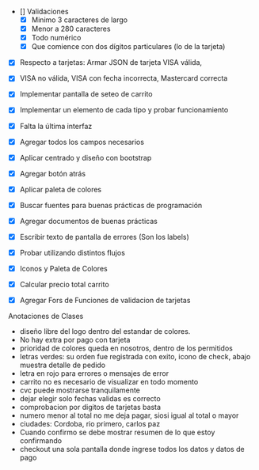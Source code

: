 - [] Validaciones
    - [X] Minimo 3 caracteres de largo
    - [X] Menor a 280 caracteres
    - [X] Todo numérico
    - [X] Que comience con dos dígitos particulares (lo de la tarjeta)

- [X] Respecto a tarjetas: Armar JSON de tarjeta VISA válida, 
- [X] VISA no válida, VISA con fecha incorrecta, Mastercard correcta
- [X] Implementar pantalla de seteo de carrito
- [X] Implementar un elemento de cada tipo y probar funcionamiento
- [X] Falta la última interfaz 
- [X] Agregar todos los campos necesarios
- [X] Aplicar centrado y diseño con bootstrap
- [X] Agregar botón atrás
- [X] Aplicar paleta de colores
- [X] Buscar fuentes para buenas prácticas de programación
- [X] Agregar documentos de buenas prácticas

- [X] Escribir texto de pantalla de errores (Son los labels)
- [X] Probar utilizando distintos flujos
- [X] Iconos y Paleta de Colores
- [X] Calcular precio total carrito
- [X] Agregar Fors de Funciones de validacion de tarjetas

Anotaciones de Clases
- diseño libre del logo dentro del estandar de colores.
- No hay extra por pago con tarjeta
- prioridad de colores queda en nosotros, dentro de los permitidos
- letras verdes: su orden fue registrada con exito, icono de check, abajo muestra detalle de pedido
- letra en rojo para errores o mensajes de error
- carrito no es necesario de visualizar en todo momento
- cvc puede mostrarse tranquilamente
- dejar elegir solo fechas validas es correcto
- comprobacion por digitos de tarjetas basta
- numero menor al total no me deja pagar, siosi igual al total o mayor
- ciudades: Cordoba, rio primero, carlos paz
- Cuando confirmo se debe mostrar resumen de lo que estoy confirmando
- checkout una sola pantalla donde ingrese todos los datos y datos de pago
